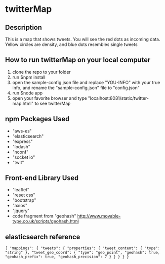 # twitterMap

## Description
This is a map that shows tweets. You will see the red dots as incoming data. Yellow circles are density, and blue dots resembles single tweets

## How to run twitterMap on your local computer
1. clone the repo to your folder
2. run $npm install
3. open the sample-config.json file and replace "YOU-INFO" with your true info, and rename the "sample-config.json" file to "config.json"
4. run $node app
5. open your favorite browser and type "localhost:8081/static/twitter-map.html" to see twitterMap


## npm Packages Used
* "aws-es"
* "elasticsearch"
* "express"
* "lodash"
* "nconf"
* "socket io"
* "twit"

## Front-end Library Used
* "leaflet"
* "reset css"
* "bootstrap"
* "axios"
* "jquery"
* code fragment from "geohash" http://www.movable-type.co.uk/scripts/geohash.html

## elasticsearch reference
`{
      "mappings": {
         "tweets": {
            "properties": {
               "tweet_content": {
                  "type": "string"
               },
               "tweet_geo_coord": {
                  "type": "geo_point",
                  "geohash": true,
                  "geohash_prefix": true,
                  "geohash_precision": 7
               }
            }
         }
      }
}`
